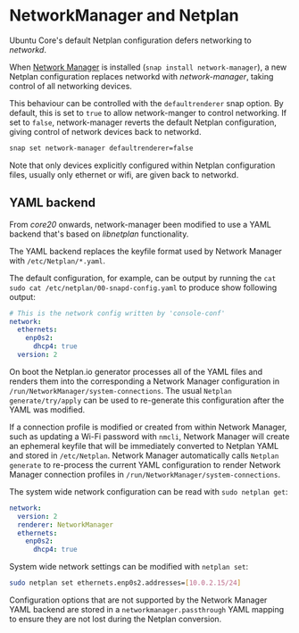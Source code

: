 # NetworkManager and Netplan

Ubuntu Core's default Netplan configuration defers networking to _networkd_.

When [Network Manager](https://help.ubuntu.com/community/NetworkManager) is installed (`snap install network-manager`), a new Netplan configuration replaces networkd with _network-manager_, taking control of all networking devices.

This behaviour can be controlled with the `defaultrenderer` snap option. By default, this is set to `true` to allow network-manger to control networking. If set to `false`, network-manager reverts the default Netplan configuration, giving control of network devices back to networkd.

```bash
snap set network-manager defaultrenderer=false
```

Note that only devices explicitly configured within Netplan configuration files, usually only ethernet or wifi, are given back to networkd.

## YAML backend

From _core20_ onwards, network-manager been modified to use a YAML backend that's based on _libnetplan_ functionality.

The YAML backend replaces the keyfile format used by Network Manager with `/etc/Netplan/*.yaml`.

The default configuration, for example, can be output by running the `cat sudo cat /etc/netplan/00-snapd-config.yaml` to produce show following output:

```yaml
# This is the network config written by 'console-conf'
network:
  ethernets:
    enp0s2:
      dhcp4: true
  version: 2
```

On boot the Netplan.io generator processes all of the YAML files and renders them into the corresponding a Network Manager configuration in `/run/NetworkManager/system-connections`. The usual `Netplan generate/try/apply` can be used to re-generate this configuration after the YAML was modified.

If a connection profile is modified or created from within Network Manager, such as updating a Wi-Fi password with `nmcli`, Network Manager will create an ephemeral keyfile that will be immediately converted to Netplan YAML and stored in `/etc/Netplan`. Network Manager automatically calls `Netplan generate` to re-process the current YAML configuration to render Network Manager connection profiles in `/run/NetworkManager/system-connections`.

The system wide network configuration can be read with `sudo netplan get`:

```yaml
network:
  version: 2
  renderer: NetworkManager
  ethernets:
    enp0s2:
      dhcp4: true
```

System wide network settings can be modified with `netplan set`:

```bash
sudo netplan set ethernets.enp0s2.addresses=[10.0.2.15/24]
```

Configuration options that are not supported by the Network Manager YAML backend are stored in a `networkmanager.passthrough` YAML mapping to ensure they are not lost during the Netplan conversion.

